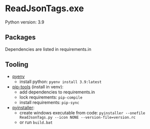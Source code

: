 # ReadJsonTags.exe

Python version: 3.9

## Packages

Dependencies are listed in requirements.in

## Tooling

- [pyenv](https://github.com/pyenv/pyenv)
    - install python: `pyenv install 3.9:latest`
- [pip-tools](https://github.com/jazzband/pip-tools) (install in venv):
    - add dependencies to requirements.in
    - lock requirements: `pip-compile`
    - install requirements: `pip-sync`
- [pyinstaller](https://pyinstaller.org/en/stable/):
    - create windows executable from code: `pyinstaller --onefile ReadJsonTags.py --icon NONE --version-file=version.rc`
    - or run `build.bat`
